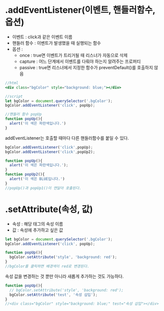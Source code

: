 # .addEventListener(이벤트, 핸들러함수, 옵션)

- 이벤트 : click과 같은 이벤트 이름
- 핸들러 함수 : 이벤트가 발생했을 때 실행되는 함수
- 옵션 :
    - once : true면 이벤트가 트리거될 때 리스너가 자동으로 삭제
    - capture : 어느 단계에서 이벤트를 다뤄야 하는지 알려주는 프로퍼티
    - passive : true면 리스너에서 지정한 함수가 preventDefault()를 호출하지 않음

```jsx
//html
<div class="bgColor" style="background: blue;"></div>

//script
let bgColor = document.querySelector('.bgColor');
bgColor.addEventListener('click', popUp);

//핸들러 함수 popUp
function popUp(){
  alert('이 색은 파란색입니다.')
}
```

addEventListener는 호출할 때마다 다른 핸들러함수를 붙일 수 있다.

```jsx
bgColor.addEventListener('click',popUp);
bgColor.addEventListener('click',popUp2);

function popUp(){
  alert('이 색은 파란색입니다.');
}
function popUp2(){
  alert('이 색은 BLUE입니다.')
}
//popUp()과 popUp1()이 연달아 호출된다. 
```

# .setAttribute(속성, 값)

- 속성 : 해당 태그의 속성 이름
- 값 : 속성에 추가하고 싶은 값

```jsx
let bgColor = document.querySelector('.bgColor');
bgColor.addEventListener('click', popUp);

function popUp(){
  bgColor.setAttribute('style', 'background: red');
}
//bgColor를 클릭하면 배경색이 red로 변경된다.
```

속성 값을 변경하는 것 뿐만 아니라 새롭게 추가하는 것도 가능하다.

```jsx
function popUp(){
  // bgColor.setAttribute('style', 'background: red');
  bgColor.setAttribute('test', '속성 삽입');
}
//<div class="bgColor" style="background: blue;" test="속성 삽입"></div>
```
